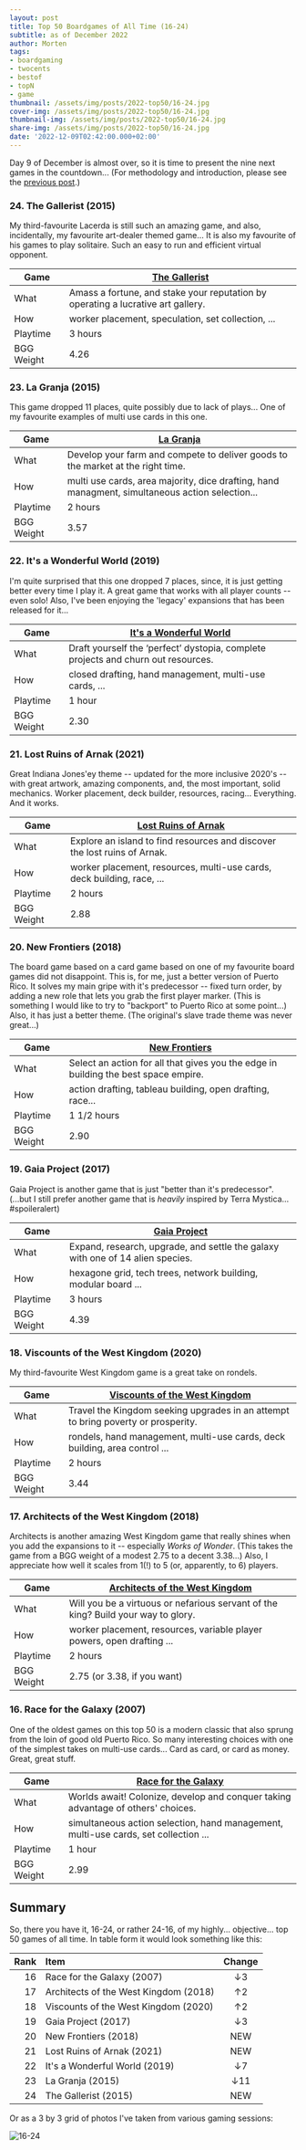 ```yaml
---
layout: post
title: Top 50 Boardgames of All Time (16-24)
subtitle: as of December 2022
author: Morten
tags:
- boardgaming
- twocents
- bestof
- topN
- game
thumbnail: /assets/img/posts/2022-top50/16-24.jpg
cover-img: /assets/img/posts/2022-top50/16-24.jpg
thumbnail-img: /assets/img/posts/2022-top50/16-24.jpg
share-img: /assets/img/posts/2022-top50/16-24.jpg
date: '2022-12-09T02:42:00.000+02:00'
---
```


Day 9 of December is almost over, so it is time to present the nine next games in the countdown... (For methodology and introduction, please see the [previous post](/2022-12-01-top50-part1/).)

### 24. The Gallerist (2015)

My third-favourite Lacerda is still such an amazing game, and also, incidentally, my favourite art-dealer themed game... It is also my favourite of his games to play solitaire. Such an easy to run and efficient virtual opponent.

| Game       | [The Gallerist](https://boardgamegeek.com/boardgame/125153/gallerist)            |
| ---------- | -------------------------------------------------------------------------------- |
| What       | Amass a fortune, and stake your reputation by operating a lucrative art gallery. |
| How        | worker placement, speculation, set collection, ...                               |
| Playtime   | 3 hours                                                                          |
| BGG Weight | 4.26                                                                             |

### 23. La Granja (2015)

This game dropped 11 places, quite possibly due to lack of plays... One of my favourite examples of multi use cards in this one.

| Game       | [La Granja](https://boardgamegeek.com/boardgame/146886/la-granja)                               |
| ---------- | ----------------------------------------------------------------------------------------------- |
| What       | Develop your farm and compete to deliver goods to the market at the right time.                 |
| How        | multi use cards, area majority, dice drafting, hand managment, simultaneous action selection... |
| Playtime   | 2 hours                                                                                         |
| BGG Weight | 3.57                                                                                            |

### 22. It's a Wonderful World (2019)

I'm quite surprised that this one dropped 7 places, since, it is just getting better every time I play it. A great game that works with all player counts -- even solo! Also, I've been enjoying the 'legacy' expansions that has been released for it...

| Game       | [It's a Wonderful World](https://boardgamegeek.com/boardgame/271324/its-wonderful-world) |
| ---------- | ---------------------------------------------------------------------------------------- |
| What       | Draft yourself the ‘perfect’ dystopia, complete projects and churn out resources.        |
| How        | closed drafting, hand management, multi-use cards, ...                                   |
| Playtime   | 1 hour                                                                                   |
| BGG Weight | 2.30                                                                                     |

### 21. Lost Ruins of Arnak (2021)

Great Indiana Jones'ey theme -- updated for the more inclusive 2020's -- with great artwork, amazing components, and, the most important, solid mechanics. Worker placement, deck builder, resources, racing... Everything. And it works.

| Game       | [Lost Ruins of Arnak](https://boardgamegeek.com/boardgame/312484/lost-ruins-arnak) |
| ---------- | ---------------------------------------------------------------------------------- |
| What       | Explore an island to find resources and discover the lost ruins of Arnak.          |
| How        | worker placement, resources, multi-use cards, deck building, race, ...             |
| Playtime   | 2 hours                                                                            |
| BGG Weight | 2.88                                                                               |

### 20. New Frontiers (2018)

The board game based on a card game based on one of my favourite board games did not disappoint. This is, for me, just a better version of Puerto Rico. It solves my main gripe with it's predecessor -- fixed turn order, by adding a new role that lets you grab the first player marker. (This is something I would like to try to "backport" to Puerto Rico at some point...) Also, it has just a better theme. (The original's slave trade theme was never great...) 

| Game       | [New Frontiers](https://boardgamegeek.com/boardgame/255692/new-frontiers)           |
| ---------- | ----------------------------------------------------------------------------------- |
| What       | Select an action for all that gives you the edge in building the best space empire. |
| How        | action drafting, tableau building, open drafting, race...                           |
| Playtime   | 1 1/2 hours                                                                         |
| BGG Weight | 2.90                                                                                |

### 19. Gaia Project (2017)

Gaia Project is another game that is just "better than it's predecessor". (...but I still prefer another game that is _heavily_ inspired by Terra Mystica... #spoileralert)

| Game       | [Gaia Project](https://boardgamegeek.com/boardgame/220308/gaia-project)        |
| ---------- | ------------------------------------------------------------------------------ |
| What       | Expand, research, upgrade, and settle the galaxy with one of 14 alien species. |
| How        | hexagone grid, tech trees, network building, modular board ...                 |
| Playtime   | 3 hours                                                                        |
| BGG Weight | 4.39                                                                           |

### 18. Viscounts of the West Kingdom (2020)

My third-favourite West Kingdom game is a great take on rondels.

| Game       | [Viscounts of the West Kingdom](https://boardgamegeek.com/boardgame/296151/viscounts-west-kingdom) |
| ---------- | -------------------------------------------------------------------------------------------------- |
| What       | Travel the Kingdom seeking upgrades in an attempt to bring poverty or prosperity.                  |
| How        | rondels, hand management, multi-use cards, deck building, area control ...                         |
| Playtime   | 2 hours                                                                                            |
| BGG Weight | 3.44                                                                                               |

### 17. Architects of the West Kingdom (2018)

Architects is another amazing West Kingdom game that really shines when you add the expansions to it -- especially _Works of Wonder_. (This takes the game from a BGG weight of a modest 2.75 to a decent 3.38...) Also, I appreciate how well it scales from 1(!) to 5 (or, apparently, to 6) players.

| Game       | [Architects of the West Kingdom](https://boardgamegeek.com/boardgame/236457/architects-west-kingdom) |
| ---------- | ---------------------------------------------------------------------------------------------------- |
| What       | Will you be a virtuous or nefarious servant of the king? Build your way to glory.                    |
| How        | worker placement, resources, variable player powers, open drafting ...                               |
| Playtime   | 2 hours                                                                                              |
| BGG Weight | 2.75 (or 3.38, if you want)                                                                          |

### 16. Race for the Galaxy (2007)

One of the oldest games on this top 50 is a modern classic that also sprung from the loin of good old Puerto Rico. So many interesting choices with one of the simplest takes on multi-use cards... Card as card, or card as money. Great, great stuff.

| Game       | [Race for the Galaxy](https://boardgamegeek.com/boardgame/28143/race-galaxy)        |
| ---------- | ----------------------------------------------------------------------------------- |
| What       | Worlds await! Colonize, develop and conquer taking advantage of others' choices.    |
| How        | simultaneous action selection, hand management, multi-use cards, set collection ... |
| Playtime   | 1 hour                                                                              |
| BGG Weight | 2.99                                                                                |

## Summary

So, there you have it, 16-24, or rather 24-16, of my highly... objective... top 50 games of all time. In table form it would look something like this:

| Rank | Item                                  | Change |
| ----:|:------------------------------------- |:------:|
| 16   | Race for the Galaxy (2007)            | ↓3     |
| 17   | Architects of the West Kingdom (2018) | ↑2     |
| 18   | Viscounts of the West Kingdom (2020)  | ↑2     |
| 19   | Gaia Project (2017)                   | ↓3     |
| 20   | New Frontiers (2018)                  | NEW    |
| 21   | Lost Ruins of Arnak (2021)            | NEW    |
| 22   | It's a Wonderful World (2019)         | ↓7     |
| 23   | La Granja (2015)                      | ↓11    |
| 24   | The Gallerist (2015)                  | NEW    |

Or as a 3 by 3 grid of photos I've taken from various gaming sessions:

![16-24](/assets/img/posts/2022-top50/16-24.jpg)